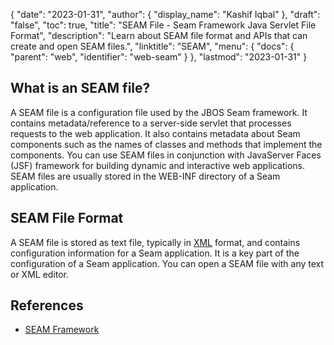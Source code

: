{
  "date": "2023-01-31",
  "author": {
    "display_name": "Kashif Iqbal"
  },
  "draft": "false",
  "toc": true,
  "title": "SEAM File - Seam Framework Java Servlet File Format",
  "description": "Learn about SEAM file format and APIs that can create and open SEAM files.",
  "linktitle": "SEAM",
  "menu": {
    "docs": {
      "parent": "web",
      "identifier": "web-seam"
    }
  },
  "lastmod": "2023-01-31"
}

## What is an SEAM file?

A SEAM file is a configuration file used by the JBOS Seam framework. It contains metadata/reference to a server-side servlet that processes requests to the web application. It also contains metadata about Seam components such as the names of classes and methods that implement the components. You can use SEAM files in conjunction with JavaServer Faces (JSF) framework for building dynamic and interactive web applications. SEAM files are usually stored in the WEB-INF directory of a Seam application.

## SEAM File Format

A SEAM file is stored as text file, typically in [XML](/web/xml/) format, and contains configuration information for a Seam application. It is a key part of the configuration of a Seam application. You can open a SEAM file with any text or XML editor.

## References ##

- [SEAM Framework](https://www.seamframework.org/)
